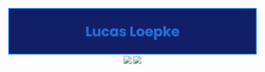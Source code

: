 <div align="center">
  <img max-width="800" src="banner1.png"/>
</div>

<div align="center">
  <a href="https://www.linkedin.com/in/lucasloepke/"><img src="https://img.shields.io/badge/lucasloepke-blue?logo=linkedin&logoColor=white" target="_blank"></a>
  <img href="" src="https://img.shields.io/badge/Java-orange?logo=openjdk&logoColor=white">

  
</div>
